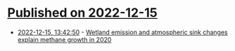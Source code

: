# [Published on 2022-12-15](index.md)

* [2022-12-15, 13:42:50](https://news.ycombinator.com/item?id=33999340) - [Wetland emission and atmospheric sink changes explain methane growth in 2020](https://www.nature.com/articles/s41586-022-05447-w)
